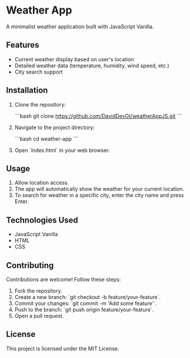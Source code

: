 # Weather App

A minimalist weather application built with JavaScript Vanilla.

## Features

- Current weather display based on user's location
- Detailed weather data (temperature, humidity, wind speed, etc.)
- City search support

## Installation

1. Clone the repository:

   \`\`\`bash
   git clone https://github.com/DavidDevGt/weatherAppJS.git
   \`\`\`

2. Navigate to the project directory:

   \`\`\`bash
   cd weather-app
   \`\`\`

3. Open \`index.html\` in your web browser.

## Usage

1. Allow location access.
2. The app will automatically show the weather for your current location.
3. To search for weather in a specific city, enter the city name and press Enter.

## Technologies Used

- JavaScript Vanilla
- HTML
- CSS

## Contributing

Contributions are welcome! Follow these steps:

1. Fork the repository.
2. Create a new branch: \`git checkout -b feature/your-feature\`.
3. Commit your changes: \`git commit -m 'Add some feature'\`.
4. Push to the branch: \`git push origin feature/your-feature\`.
5. Open a pull request.

## License

This project is licensed under the MIT License. 
